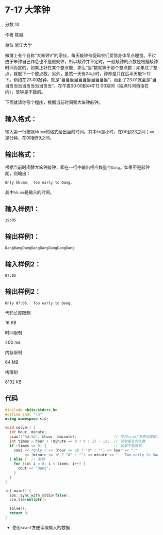 # **7-17 大笨钟**

分数 10

作者 陈越

单位 浙江大学

微博上有个自称“大笨钟V”的家伙，每天敲钟催促码农们爱惜身体早点睡觉。不过由于笨钟自己作息也不是很规律，所以敲钟并不定时。一般敲钟的点数是根据敲钟时间而定的，如果正好在某个整点敲，那么“当”数就等于那个整点数；如果过了整点，就敲下一个整点数。另外，虽然一天有24小时，钟却是只在后半天敲1~12下。例如在23:00敲钟，就是“当当当当当当当当当当当”，而到了23:01就会是“当当当当当当当当当当当当”。在午夜00:00到中午12:00期间（端点时间包括在内），笨钟是不敲的。

下面就请你写个程序，根据当前时间替大笨钟敲钟。

## 输入格式：

输入第一行按照`hh:mm`的格式给出当前时间。其中`hh`是小时，在00到23之间；`mm`是分钟，在00到59之间。

## 输出格式：

根据当前时间替大笨钟敲钟，即在一行中输出相应数量个`Dang`。如果不是敲钟期，则输出：

```
Only hh:mm.  Too early to Dang.
```

其中`hh:mm`是输入的时间。

## 输入样例1：

```in
19:05
```

## 输出样例1：

```out
DangDangDangDangDangDangDangDang
```

## 输入样例2：

```
07:05
```

## 输出样例2：

```
Only 07:05.  Too early to Dang.
```

代码长度限制

16 KB

时间限制

400 ms

内存限制

64 MB

栈限制

8192 KB

## 代码

```cpp
#include <bits/stdc++.h>
#define endl "\n"
using namespace std;

void solve() {
  int hour, minute;
  scanf("%d:%d", &hour, &minute);                 // 使用scanf方便读取输入
  int times = hour + (minute == 0 ? 0 : 1) - 12;  // 读取重复的次数
  if (times <= 0) {                               // 如果不能敲钟
    cout << "Only " << (hour <= 10 ? "0" : "") << hour << ":"
         << (minute <= 10 ? "0" : "") << minute << ".  Too early to Dang.";
  } else {  // 敲钟
    for (int i = 0; i < times; i++) {
      cout << "Dang";
    }
  }
}

int main() {
  ios::sync_with_stdio(false);
  cin.tie(nullptr);

  solve();
  return 0;
}
```

- 使用`scanf`方便读取输入的数据